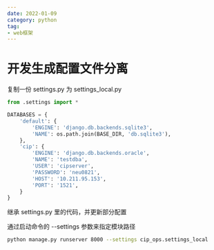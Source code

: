 ```yaml
---
date: 2022-01-09
category: python
tag:
- web框架
---
```


# 开发生成配置文件分离

复制一份 settings.py 为 settings_local.py

```python
from .settings import *

DATABASES = {
    'default': {
        'ENGINE': 'django.db.backends.sqlite3',
        'NAME': os.path.join(BASE_DIR, 'db.sqlite3'),
    },
    'cip': {
        'ENGINE': 'django.db.backends.oracle',
        'NAME': 'testdba',
        'USER': 'cipserver',
        'PASSWORD': 'neu0821',
        'HOST': '10.211.95.153',
        'PORT': '1521',
    }
}

```

继承 settings.py 里的代码，并更新部分配置



通过启动命令的 --settings 参数来指定模块路径

```bash
python manage.py runserver 8000 --settings cip_ops.settings_local
```

